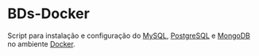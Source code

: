 # BDs-Docker

Script para instalação e configuração do [MySQL](https://hub.docker.com/_/mysql), [PostgreSQL](https://hub.docker.com/_/postgres) e [MongoDB](https://hub.docker.com/_/mongo) no ambiente [Docker](https://www.docker.com/).

